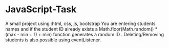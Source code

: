 # JavaScript-Task
A small project using :html, css, js, bootstrap
You are entering students names and if the student ID already exists a Math.floor(Math.random() * (max - min + 1) + min) function generates a random ID . Deleting/Removing students is also possible using eventListener.
